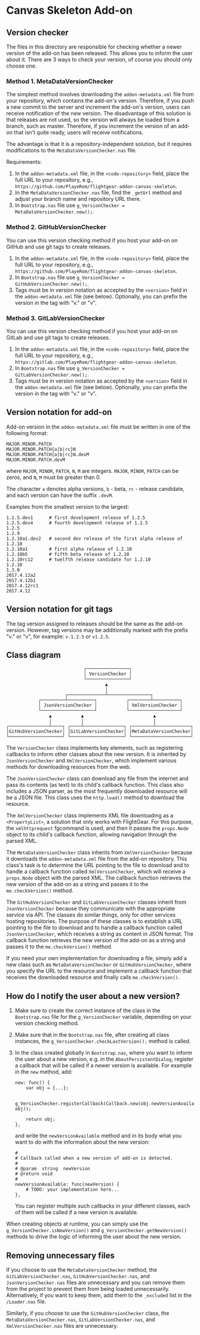 Canvas Skeleton Add-on
======================

## Version checker

The files in this directory are responsible for checking whether a newer version of the add-on has been released. This allows you to inform the user about it. There are 3 ways to check your version, of course you should only choose one.

### Method 1. MetaDataVersionChecker

The simplest method involves downloading the `addon-metadata.xml` file from your repository, which contains the add-on's version. Therefore, if you push a new commit to the server and increment the add-on's version, users can receive notification of the new version. The disadvantage of this solution is that releases are not used, so the version will always be loaded from a branch, such as master. Therefore, if you increment the version of an add-on that isn't quite ready, users will receive notifications.

The advantage is that it is a repository-independent solution, but it requires modifications to the `MetaDataVersionChecker.nas` file.

Requirements:

1. In the `addon-metadata.xml` file, in the `<code-repository>` field, place the full URL to your repository, e.g., `https://github.com/PlayeRom/flightgear-addon-canvas-skeleton`.
2. In the `MetaDataVersionChecker.nas` file, find the `_getUrl` method and adjust your branch name and repository URL there.
3. In `Bootstrap.nas` file use `g_VersionChecker = MetaDataVersionChecker.new();`.

### Method 2. GitHubVersionChecker

You can use this version checking method if you host your add-on on GitHub and use git tags to create releases.

1. In the `addon-metadata.xml` file, in the `<code-repository>` field, place the full URL to your repository, e.g., `https://github.com/PlayeRom/flightgear-addon-canvas-skeleton`.
2. In `Bootstrap.nas` file use `g_VersionChecker = GitHubVersionChecker.new();`.
3. Tags must be in version notation as accepted by the `<version>` field in the `addon-metadata.xml` file (see below). Optionally, you can prefix the version in the tag with "v." or "v".

### Method 3. GitLabVersionChecker

You can use this version checking method if you host your add-on on GitLab and use git tags to create releases.

1. In the `addon-metadata.xml` file, in the `<code-repository>` field, place the full URL to your repository, e.g., `https://gitlab.com/PlayeRom/flightgear-addon-canvas-skeleton`.
2. In `Bootstrap.nas` file use `g_VersionChecker = GitLabVersionChecker.new();`.
3. Tags must be in version notation as accepted by the `<version>` field in the `addon-metadata.xml` file (see below). Optionally, you can prefix the version in the tag with "v." or "v".

## Version notation for add-on

Add-on version in the `addon-metadata.xml` file must be written in one of the following format:

```
MAJOR.MINOR.PATCH
MAJOR.MINOR.PATCH{a|b|rc}N
MAJOR.MINOR.PATCH{a|b|rc}N.devM
MAJOR.MINOR.PATCH.devM
```

where `MAJOR`, `MINOR`, `PATCH`, `N`, `M` are integers. `MAJOR`, `MINOR`, `PATCH` can be zeros, and `N`, `M` must be greater than 0.

The character `a` denotes alpha versions, `b` - beta, `rc` - release candidate, and each version can have the suffix `.devM`.

Examples from the smallest version to the largest:

```
1.2.5.dev1      # first development release of 1.2.5
1.2.5.dev4      # fourth development release of 1.2.5
1.2.5
1.2.9
1.2.10a1.dev2   # second dev release of the first alpha release of 1.2.10
1.2.10a1        # first alpha release of 1.2.10
1.2.10b5        # fifth beta release of 1.2.10
1.2.10rc12      # twelfth release candidate for 1.2.10
1.2.10
1.3.0
2017.4.12a2
2017.4.12b1
2017.4.12rc1
2017.4.12
```

## Version notation for git tags

The tag version assigned to releases should be the same as the add-on version. However, tag versions may be additionally marked with the prefix "v." or "v", for example: `v.1.2.5` or `v1.2.5`.

## Class diagram

```
                             ┌────────────────┐
                             │ VersionChecker │
                             └────────────────┘
                                     ▲
                                     │
                      ┌──────────────┴────────────────┐
            ┌─────────┴──────────┐           ┌────────┴──────────┐
            │ JsonVersionChecker │           │ XmlVersionChecker │
            └────────────────────┘           └───────────────────┘
                ▲           ▲                          ▲
                │           │                          │
┌───────────────┴────┐ ┌────┴───────────────┐ ┌────────┴─────────────┐
│GitHubVersionChecker│ │GitLabVersionChecker│ │MetaDataVersionChecker│
└────────────────────┘ └────────────────────┘ └──────────────────────┘
```

The `VersionChecker` class implements key elements, such as registering callbacks to inform other classes about the new version. It is inherited by `JsonVersionChecker` and `XmlVersionChecker`, which implement various methods for downloading resources from the web.

The `JsonVersionChecker` class can download any file from the internet and pass its contents (as text) to its child's callback function. This class also includes a JSON parser, as the most frequently downloaded resource will be a JSON file. This class uses the `http.load()` method to download the resource.

The `XmlVersionChecker` class implements XML file downloading as a `<PropertyList>`, a solution that only works with FlightGear. For this purpose, the `xmlhttprequest` fgcommand is used, and then it passes the `props.Node` object to its child's callback function, allowing navigation through the parsed XML.

The `MetaDataVersionChecker` class inherits from `XmlVersionChecker` because it downloads the `addon-metadata.xml` file from the add-on repository. This class's task is to determine the URL pointing to the file to download and to handle a callback function called `XmlVersionChecker`, which will receive a `props.Node` object with the parsed XML. The callback function retrieves the new version of the add-on as a string and passes it to the `me.checkVersion()` method.

The `GitHubVersionChecker` and `GitLabVersionChecker` classes inherit from `JsonVersionChecker` because they communicate with the appropriate service via API. The classes do similar things, only for other services hosting repositories. The purpose of these classes is to establish a URL pointing to the file to download and to handle a callback function called `JsonVersionChecker`, which receives a string as content in JSON format. The callback function retrieves the new version of the add-on as a string and passes it to the `me.checkVersion()` method.

If you need your own implementation for downloading a file, simply add a new class such as `MetaDataVersionChecker` or `GitHubVersionChecker`, where you specify the URL to the resource and implement a callback function that receives the downloaded resource and finally calls `me.checkVersion()`.

## How do I notify the user about a new version?

1. Make sure to create the correct instance of the class in the `Bootstrap.nas` file for the `g_VersionChecker` variable, depending on your version checking method.

2. Make sure that in the `Bootstrap.nas` file, after creating all class instances, the `g_VersionChecker.checkLastVersion();` method is called.

3. In the class created globally in `Bootstrap.nas`, where you want to inform the user about a new version, e.g. in the `AboutPersistentDialog`, register a callback that will be called if a newer version is available. For example in the `new` method, add:

    ```nasal
    new: func() {
        var obj = {...};

        g_VersionChecker.registerCallback(Callback.new(obj.newVersionAvailable, obj));

        return obj;
    },
    ```

    and write the `newVersionAvailable` method and in its body what you want to do with the information about the new version:

    ```nasal
    #
    # Callback called when a new version of add-on is detected.
    #
    # @param  string  newVersion
    # @return void
    #
    newVersionAvailable: func(newVersion) {
        # TODO: your implementation here...
    },
    ```

    You can register multiple such callbacks in your different classes, each of them will be called if a new version is available.

When creating objects at runtime, you can simply use the `g_VersionChecker.isNewVersion()` and `g_VersionChecker.getNewVersion()` methods to drive the logic of informing the user about the new version.

## Removing unnecessary files

If you choose to use the `MetaDataVersionChecker` method, the `GitLabVersionChecker.nas`, `GitHubVersionChecker.nas`, and `JsonVersionChecker.nas` files are unnecessary and you can remove them from the project to prevent them from being loaded unnecessarily. Alternatively, if you want to keep them, add them to the `_excluded` list in the `/Loader.nas` file.

Similarly, if you choose to use the `GitHubVersionChecker` class, the `MetaDataVersionChecker.nas`, `GitLabVersionChecker.nas`, and `XmlVersionChecker.nas` files are unnecessary.
